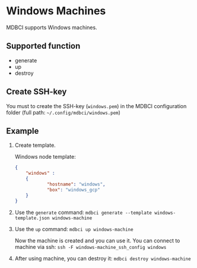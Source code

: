 # Windows Machines

MDBCI supports Windows machines.

## Supported function

* generate
* up
* destroy

## Create SSH-key

You must to create the SSH-key (`windows.pem`) in the MDBCI configuration folder (full path: `~/.config/mdbci/windows.pem`)

## Example

1. Create template.

    Windows node template:
    ```json
    {
        "windows" :
        {
                "hostname": "windows",
                "box": "windows_gcp"
        }
    }
    ```
2. Use the `generate` command: `mdbci generate --template windows-template.json windows-machine`

3. Use the `up` command: `mdbci up windows-machine`

    Now the machine is created and you can use it. You can connect to machine via ssh: `ssh -F windows-machine_ssh_config windows`

4. After using machine, you can destroy it: `mdbci destroy windows-machine`

